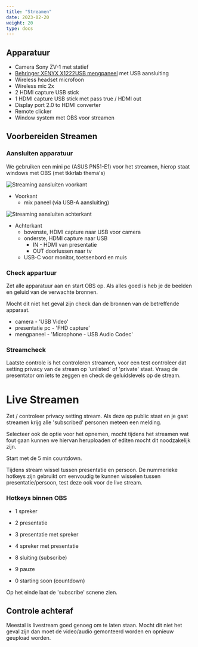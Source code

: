 ```yaml
---
title: "Streamen"
date: 2023-02-20
weight: 20
type: docs
---
```


## Apparatuur

* Camera Sony ZV-1 met statief
* [Behringer XENYX X1222USB mengpaneel](https://www.bax-shop.nl/analoog-mengpaneel/behringer-xenyx-x1222usb-pa-en-studio-mixer) met USB aansluiting
* Wireless headset microfoon
* Wireless mic 2x
* 2 HDMI capture USB stick
* 1 HDMI capture USB stick met pass true / HDMI out
* Display port 2.0 to HDMI converter
* Remote clicker
* Window system met OBS voor streamen


## Voorbereiden Streamen ##

### Aansluiten apparatuur ###

We gebruiken een mini pc (ASUS PN51-E1) voor het streamen, hierop staat windows met OBS (met tkkrlab thema's)


![Streaming aansluiten voorkant](/handleidingen/streaming_pc_voorkant.jpg)

* Voorkant
  * mix paneel (via USB-A aansluiting)


![Streaming aansluiten achterkant](/handleidingen/streaming_pc.jpg)

* Achterkant
  * bovenste, HDMI capture naar USB voor camera
  * onderste, HDMI capture naar USB
    * IN - HDMI van presentatie
    * OUT doorlussen naar tv
  * USB-C voor monitor, toetsenbord en muis

### Check appartuur ###

Zet alle apparatuur aan en start OBS op. Als alles goed is heb je de beelden en geluid van de verwachte bronnen.

Mocht dit niet het geval zijn check dan de bronnen van de betreffende apparaat.

* camera - 'USB Video'
* presentatie pc - 'FHD capture'
* mengpaneel - 'Microphone - USB Audio Codec'

### Streamcheck ###

Laatste controle is het controleren streamen, voor een test controleer dat setting privacy van de stream op 'unlisted' of 'private' staat. Vraag de presentator om iets te zeggen en check de geluidslevels op de stream.

# Live Streamen

Zet / controleer privacy setting stream. Als deze op public staat en je gaat streamen krijg alle 'subscribed' personen meteen een melding.

Selecteer ook de optie voor het opnemen, mocht tijdens het streamen wat fout gaan kunnen we hiervan heruploaden of editen mocht dit noodzakelijk zijn.

Start met de 5 min countdown.

Tijdens stream wissel tussen presentatie en persoon. De nummerieke hotkeys zijn gebruikt om eenvoudig te kunnen wisselen tussen presentatie/persoon, test deze ook voor de live stream.

### Hotkeys binnen OBS

- 1 spreker
- 2 presentatie
- 3 presentatie met spreker
- 4 spreker met presentatie

- 8 sluiting (subscribe)
- 9 pauze
- 0 starting soon (countdown)


Op het einde laat de 'subscribe' scnene zien.

## Controle achteraf

Meestal is livestream goed genoeg om te laten staan. Mocht dit niet het geval zijn dan moet de video/audio gemonteerd worden en opnieuw geupload worden.
